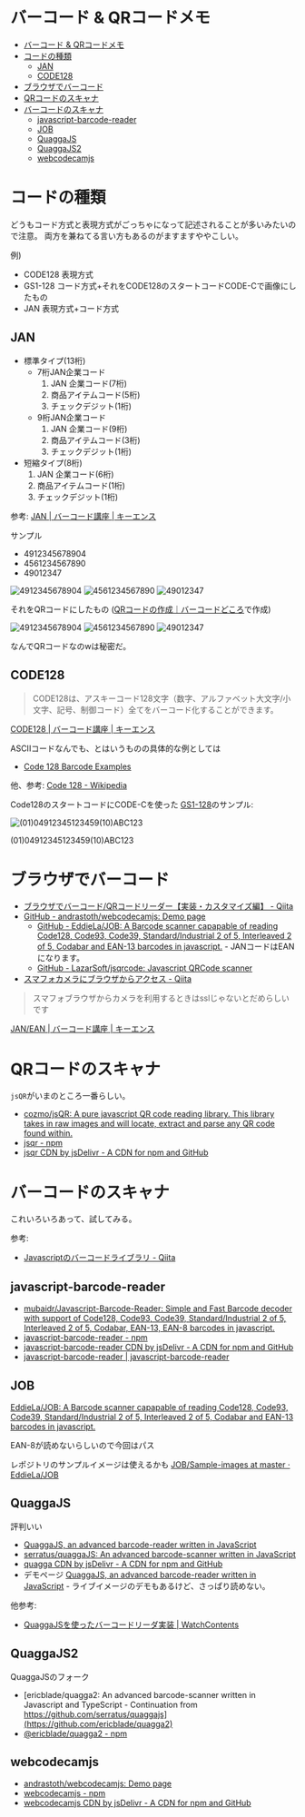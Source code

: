 # バーコード & QRコードメモ

- [バーコード & QRコードメモ](#バーコード--qrコードメモ)
- [コードの種類](#コードの種類)
  - [JAN](#jan)
  - [CODE128](#code128)
- [ブラウザでバーコード](#ブラウザでバーコード)
- [QRコードのスキャナ](#qrコードのスキャナ)
- [バーコードのスキャナ](#バーコードのスキャナ)
  - [javascript-barcode-reader](#javascript-barcode-reader)
  - [JOB](#job)
  - [QuaggaJS](#quaggajs)
  - [QuaggaJS2](#quaggajs2)
  - [webcodecamjs](#webcodecamjs)

# コードの種類

どうもコード方式と表現方式がごっちゃになって記述されることが多いみたいので注意。
両方を兼ねてる言い方もあるのがますますややこしい。

例)

- CODE128 表現方式
- GS1-128 コード方式+それをCODE128のスタートコードCODE-Cで画像にしたもの
- JAN 表現方式+コード方式

## JAN

- 標準タイプ(13桁)
  - 7桁JAN企業コード
    1. JAN 企業コード(7桁)
    2. 商品アイテムコード(5桁)
    3. チェックデジット(1桁)
  - 9桁JAN企業コード
    1. JAN 企業コード(9桁)
    2. 商品アイテムコード(3桁)
    3. チェックデジット(1桁)
- 短縮タイプ(8桁)
  1.  JAN 企業コード(6桁)
  2.  商品アイテムコード(1桁)
  3.  チェックデジット(1桁)

参考: [JAN | バーコード講座 | キーエンス](https://www.keyence.co.jp/ss/products/autoid/codereader/basic_jan.jsp)

サンプル

- 4912345678904
- 4561234567890
- 49012347

![4912345678904](imgs/barcode/jan_4912345678904.png '4912345678904')
![4561234567890](imgs/barcode/jan_4561234567890.png '4561234567890')
![49012347](imgs/barcode/jan_49012347.png '49012347')

それをQRコードにしたもの ([QRコードの作成｜バーコードどころ](https://barcode-place.azurewebsites.net/Barcode/qr)で作成)

![4912345678904](imgs/barcode/qr_4912345678904.png '4912345678904')
![4561234567890](imgs/barcode/qr_4561234567890.png '4561234567890')
![49012347](imgs/barcode/qr_49012347.png '49012347')

なんでQRコードなのwは秘密だ。

## CODE128

> CODE128は、アスキーコード128文字（数字、アルファベット大文字/小文字、記号、制御コード）全てをバーコード化することができます。

[CODE128 | バーコード講座 | キーエンス](https://www.keyence.co.jp/ss/products/autoid/codereader/basic_code128.jsp)

ASCIIコードなんでも、とはいうものの具体的な例としては

- [Code 128 Barcode Examples](https://www.computalabel.com/m/c128examplesM.htm)

他、参考: [Code 128 - Wikipedia](https://en.wikipedia.org/wiki/Code_128)

Code128のスタートコードにCODE-Cを使った
[GS1-128](https://www.keyence.co.jp/ss/products/autoid/codereader/basic-gs1.jsp)のサンプル:

![(01)04912345123459(10)ABC123](<imgs/barcode/gs1_128_(01)04912345123459(10)ABC123.png> '(01)04912345123459(10)ABC123')

(01)04912345123459(10)ABC123

# ブラウザでバーコード

- [ブラウザでバーコード/QRコードリーダー【実装・カスタマイズ編】 - Qiita](https://qiita.com/mm_sys/items/6e5e927ef75ab82fa8d3)
- [GitHub - andrastoth/webcodecamjs: Demo page](https://github.com/andrastoth/webcodecamjs)
  - [GitHub - EddieLa/JOB: A Barcode scanner capapable of reading Code128, Code93, Code39, Standard/Industrial 2 of 5, Interleaved 2 of 5, Codabar and EAN-13 barcodes in javascript.](https://github.com/EddieLa/JOB) - JANコードはEANになります。
  - [GitHub - LazarSoft/jsqrcode: Javascript QRCode scanner](https://github.com/LazarSoft/jsqrcode)
- [スマフォカメラにブラウザからアクセス - Qiita](https://qiita.com/tkyko13/items/1871d906736ac88a1f35)

> スマフォブラウザからカメラを利用するときはsslじゃないとだめらしいです

[JAN/EAN | バーコード講座 | キーエンス](https://www.keyence.co.jp/ss/products/autoid/codereader/basic-ean.jsp)

# QRコードのスキャナ

`jsQR`がいまのところ一番らしい。

- [cozmo/jsQR: A pure javascript QR code reading library. This library takes in raw images and will locate, extract and parse any QR code found within.](https://github.com/cozmo/jsQR)
- [jsqr - npm](https://www.npmjs.com/package/jsqr)
- [jsqr CDN by jsDelivr - A CDN for npm and GitHub](https://www.jsdelivr.com/package/npm/jsqr)

# バーコードのスキャナ

これいろいろあって、試してみる。

参考:

- [Javascriptのバーコードライブラリ - Qiita](https://qiita.com/k-murayama/items/eddcc974bd0dd3a214ed)

## javascript-barcode-reader

- [mubaidr/Javascript-Barcode-Reader: Simple and Fast Barcode decoder with support of Code128, Code93, Code39, Standard/Industrial 2 of 5, Interleaved 2 of 5, Codabar, EAN-13, EAN-8 barcodes in javascript.](https://github.com/mubaidr/Javascript-Barcode-Reader)
- [javascript-barcode-reader - npm](https://www.npmjs.com/package/javascript-barcode-reader)
- [javascript-barcode-reader CDN by jsDelivr - A CDN for npm and GitHub](https://www.jsdelivr.com/package/npm/javascript-barcode-reader)
- [javascript-barcode-reader | javascript-barcode-reader](https://mubaidr.js.org/Javascript-Barcode-Reader/)

## JOB

[EddieLa/JOB: A Barcode scanner capapable of reading Code128, Code93, Code39, Standard/Industrial 2 of 5, Interleaved 2 of 5, Codabar and EAN-13 barcodes in javascript.](https://github.com/EddieLa/JOB)

EAN-8が読めないらしいので今回はパス

レポジトリのサンプルイメージは使えるかも [JOB/Sample-images at master · EddieLa/JOB](https://github.com/EddieLa/JOB/tree/master/Sample-images)

## QuaggaJS

評判いい

- [QuaggaJS, an advanced barcode-reader written in JavaScript](https://serratus.github.io/quaggaJS/)
- [serratus/quaggaJS: An advanced barcode-scanner written in JavaScript](https://github.com/serratus/quaggaJS)
- [quagga CDN by jsDelivr - A CDN for npm and GitHub](https://www.jsdelivr.com/package/npm/quagga)
- デモページ [QuaggaJS, an advanced barcode-reader written in JavaScript](https://serratus.github.io/quaggaJS/examples/static_images.html) - ライブイメージのデモもあるけど、さっぱり読めない。

他参考:

- [QuaggaJSを使ったバーコードリーダ実装 | WatchContents](https://watchcontents.com/quaggajs-barcode-reader/)

## QuaggaJS2

QuaggaJSのフォーク

- [ericblade/quagga2: An advanced barcode-scanner written in Javascript and TypeScript - Continuation from https://github.com/serratus/quaggajs](https://github.com/ericblade/quagga2)
- [@ericblade/quagga2 - npm](https://www.npmjs.com/package/@ericblade/quagga2)

## webcodecamjs

- [andrastoth/webcodecamjs: Demo page](https://github.com/andrastoth/webcodecamjs)
- [webcodecamjs - npm](https://www.npmjs.com/package/webcodecamjs)
- [webcodecamjs CDN by jsDelivr - A CDN for npm and GitHub](https://www.jsdelivr.com/package/npm/webcodecamjs)
